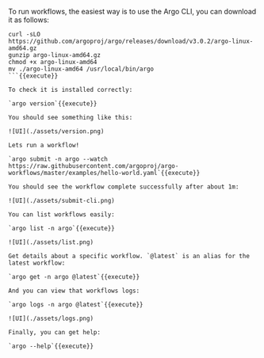 To run workflows, the easiest way is to use the Argo CLI, you can download it as follows:

```
curl -sLO https://github.com/argoproj/argo/releases/download/v3.0.2/argo-linux-amd64.gz
gunzip argo-linux-amd64.gz
chmod +x argo-linux-amd64
mv ./argo-linux-amd64 /usr/local/bin/argo
```{{execute}}

To check it is installed correctly:

`argo version`{{execute}}

You should see something like this:

![UI](./assets/version.png)

Lets run a workflow!

`argo submit -n argo --watch https://raw.githubusercontent.com/argoproj/argo-workflows/master/examples/hello-world.yaml`{{execute}}

You should see the workflow complete successfully after about 1m:

![UI](./assets/submit-cli.png)

You can list workflows easily:

`argo list -n argo`{{execute}}

![UI](./assets/list.png)

Get details about a specific workflow. `@latest` is an alias for the latest workflow:

`argo get -n argo @latest`{{execute}}

And you can view that workflows logs:

`argo logs -n argo @latest`{{execute}}

![UI](./assets/logs.png)

Finally, you can get help:

`argo --help`{{execute}}